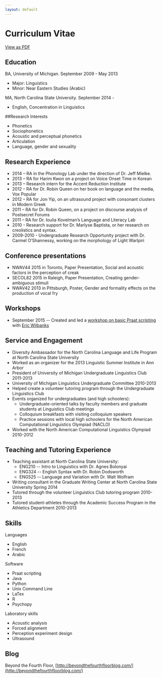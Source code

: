 ```yaml
---
layout: default
---
```


# Curriculum Vitae

[View as PDF](files/amy_hemmeter_cv.pdf)

## Education

BA, University of Michigan. September 2009 - May 2013

* Major: Linguistics
* Minor: Near Eastern Studies (Arabic)

MA, North Carolina State University. September 2014 - 

* English, Concentration in Linguistics

##Research Interests
* Phonetics
* Sociophonetics
* Acoustic and perceptual phonetics
* Articulation
* Language, gender and sexuality

## Research Experience

* 2014 – RA in the Phonology Lab under the direction of Dr. Jeff Mielke.
* 2013 –  RA for Harim Kwon on a project on Voice Onset Time in Korean
* 2013 – Research intern for the Accent Reduction Institute
* 2012 – RA for Dr. Robin Queen on her book on language and the media, Vox Popular
* 2012 – RA for  Jon Yip, on an ultrasound project with consonant clusters in Modern Greek
* 2011 – RA for Dr. Robin Queen, on a project on discourse analysis of Postsecret Forums
* 2011 – RA for Dr. Ioulia Kovelman’s Language and Literacy Lab
* 2010 - Research support for Dr. Marlyse Baptista, or her research on creolistics and syntax.
* 2009-2010 - Undergraduate Research Opportunity project with Dr. Carmel O’Shannessy, working on the morphology of Light Warlpiri



## Conference presentations

* NWAV44 2015 in Toronto, Paper Presentation, Social and acoustic factors in the perception of creak
* SECOL82 2015 in Raleigh, Paper Presentation, Creating gender-ambiguous stimuli
* NWAV42 2013 in Pittsburgh, Poster, Gender and formality effects on the production of vocal fry

## Workshops
* September 2015 -- Created and led a [workshop on basic Praat scripting](http://phon.wordpress.ncsu.edu/workshops/) with [Eric Wilbanks](http://ericwilbanks.github.io/)


## Service and Engagement

* Diversity Ambassador for the North Carolina Language and Life Program at North Carolina State University
* Worked as an organizer for the 2013 Linguistic Summer Institute in Ann Arbor
* President of University of Michigan Undergraduate Linguistics Club 2011-2013
* University of Michigan Linguistics Undergraduate Committee 2010-2013
* Helped create a volunteer tutoring program through the Undergraduate Linguistics Club
* Events organized for undergraduates (and high schoolers): 
  * Undergraduate-oriented talks by faculty members and graduate students at Linguistics Club meetings
  * Colloquium breakfasts with visiting colloquium speakers
  * Practice sessions with local high schoolers for the North American Computational Linguistics Olympiad (NACLO)
* Worked with the North American Computational Linguistics Olympiad 2010-2012


## Teaching and Tutoring Experience

* Teaching assistant at North Carolina State University:
  * ENG210 -- Intro to Linguistics with Dr. Agnes Bolonyai
  * ENG324 -- English Syntax with Dr. Robin Dodsworth
  * ENG525 -- Language and Variation with Dr. Walt Wolfram
* Writing consultant in the Graduate Writing Center at North Carolina State University Spring 2014
* Tutored through the volunteer Linguistics Club tutoring program 2010-2013
* Tutored student-athletes through the Academic Success Program in the Athletics Department 2010-2013


## Skills

Languages
* English
* French
* Arabic

Software
* Praat scripting
* Java
* Python
* Unix Command Line
* LaTex
* R
* Psychopy

Laboratory skills
* Acoustic analysis
* Forced alignment
* Perception experiment design
* Ultrasound

## Blog

Beyond the Fourth Floor, [http://beyondthefourthfloorblog.com/](http://beyondthefourthfloorblog.com/) 
